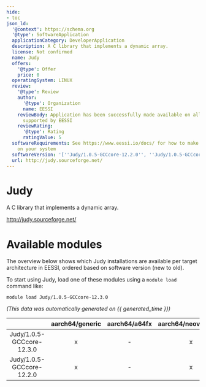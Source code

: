 ```yaml
---
hide:
- toc
json_ld:
  '@context': https://schema.org
  '@type': SoftwareApplication
  applicationCategory: DeveloperApplication
  description: A C library that implements a dynamic array.
  license: Not confirmed
  name: Judy
  offers:
    '@type': Offer
    price: 0
  operatingSystem: LINUX
  review:
    '@type': Review
    author:
      '@type': Organization
      name: EESSI
    reviewBody: Application has been successfully made available on all architectures
      supported by EESSI
    reviewRating:
      '@type': Rating
      ratingValue: 5
  softwareRequirements: See https://www.eessi.io/docs/ for how to make EESSI available
    on your system
  softwareVersion: '[''Judy/1.0.5-GCCcore-12.2.0'', ''Judy/1.0.5-GCCcore-12.3.0'']'
  url: http://judy.sourceforge.net/
---
```


Judy
====


A C library that implements a dynamic array.

http://judy.sourceforge.net/
# Available modules


The overview below shows which Judy installations are available per target architecture in EESSI, ordered based on software version (new to old).

To start using Judy, load one of these modules using a `module load` command like:

```shell
module load Judy/1.0.5-GCCcore-12.3.0
```

*(This data was automatically generated on {{ generated_time }})*

| |aarch64/generic|aarch64/a64fx|aarch64/neoverse_n1|aarch64/neoverse_v1|aarch64/nvidia/grace|x86_64/generic|x86_64/amd/zen2|x86_64/amd/zen3|x86_64/amd/zen4|x86_64/intel/cascadelake|x86_64/intel/haswell|x86_64/intel/icelake|x86_64/intel/sapphirerapids|x86_64/intel/skylake_avx512|
| :---: | :---: | :---: | :---: | :---: | :---: | :---: | :---: | :---: | :---: | :---: | :---: | :---: | :---: | :---: |
|Judy/1.0.5-GCCcore-12.3.0|x|-|x|x|x|x|x|x|x|x|x|x|x|x|
|Judy/1.0.5-GCCcore-12.2.0|x|-|x|x|x|x|x|x|x|x|x|x|x|x|
